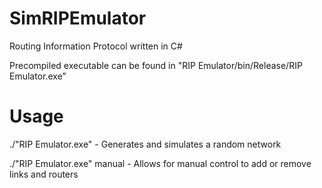 # SimRIPEmulator
Routing Information Protocol written in C#

Precompiled executable can be found in "RIP Emulator/bin/Release/RIP Emulator.exe"

# Usage
./"RIP Emulator.exe" - Generates and simulates a random network

./"RIP Emulator.exe" manual - Allows for manual control to add or remove links and routers



